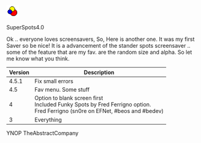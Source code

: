 ![SuperSpot](./SuperSpot32x32.gif)

SuperSpots4.0

Ok .. everyone loves screensavers, So, Here is another one.  It was my first Saver so be nice!   It is a advancement of the stander spots screensaver  .. some of the feature that are my fav. are the random size and alpha.  So let me know what you think.


| Version | Description |
|---------|-------------|
| 4.5.1   | Fix small errors 
| 4.5     | Fav menu. Some stuff
| 4       | Option to blank screen first<br />Included Funky Spots by Fred Ferrigno option.<br />Fred Ferrigno (sn0re on EFNet, #beos and #bedev) |
| 3       | Everything


YNOP
TheAbstractCompany
